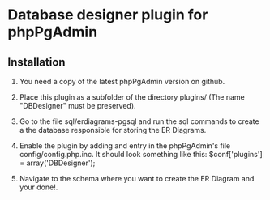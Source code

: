 Database designer plugin for phpPgAdmin
=======================================

Installation
------------

1. You need a copy of the latest phpPgAdmin version on github.

2. Place this plugin as a subfolder of the directory plugins/ (The name "DBDesigner" must be preserved).

3. Go to the file sql/erdiagrams-pgsql and run the sql commands to create a the database responsible for storing the ER Diagrams.

4. Enable the plugin by adding and entry in the phpPgAdmin's file config/config.php.inc. It should look something like this: $conf['plugins'] = array('DBDesigner');

5. Navigate to the schema where you want to create the ER Diagram and your done!.
